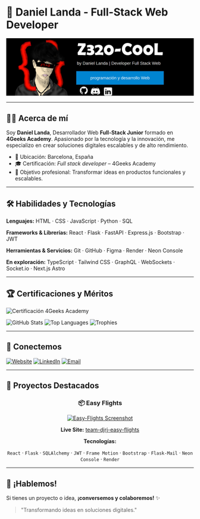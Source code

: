 # 🌟 Daniel Landa - Full-Stack Web Developer

![Header Background](https://github.com/Dann035/Dann035/blob/main/img/FondodePerfil.png)

---

## 👨‍💻 Acerca de mí
Soy **Daniel Landa**, Desarrollador Web **Full-Stack Junior** formado en **4Geeks Academy**. Apasionado por la tecnología y la innovación, me especializo en crear soluciones digitales escalables y de alto rendimiento.

- 📍 Ubicación: Barcelona, España
- 🎓 Certificación: *Full stack developer* – 4Geeks Academy
- 🎯 Objetivo profesional: Transformar ideas en productos funcionales y escalables.

---

## 🛠️ Habilidades y Tecnologías

**Lenguajes:** HTML · CSS · JavaScript · Python · SQL

**Frameworks & Librerías:** React · Flask · FastAPI · Express.js · Bootstrap · JWT

**Herramientas & Servicios:** Git · GitHub · Figma · Render · Neon Console

**En exploración:** TypeScript · Tailwind CSS · GraphQL · WebSockets · Socket.io · Next.js Astro

---

## 🏆 Certificaciones y Méritos

<img src="https://i.ibb.co/80t2frM/Captura-de-pantalla-2025-01-26-031138.png" alt="Certificación 4Geeks Academy" width="300" />

![GitHub Stats](https://github-readme-stats.vercel.app/api?username=Dann035&show_icons=true&theme=radical)
![Top Languages](https://github-readme-stats.vercel.app/api/top-langs/?username=Dann035&layout=compact&theme=radical)
![Trophies](https://github-profile-trophy.vercel.app/?username=Dann035&theme=onestar&no-frame=true)

---

## 🔗 Conectemos

[![Website](https://img.shields.io/badge/Portfolio-Visit-black?style=for-the-badge)](https://github.com/Dann035)
[![LinkedIn](https://img.shields.io/badge/LinkedIn-Daniel%20Landa-blue?style=for-the-badge&logo=linkedin)](https://www.linkedin.com/in/daniel-landa-57337b349/)
[![Email](https://img.shields.io/badge/Gmail-landadlh603@gmail.com-D14836?style=for-the-badge&logo=gmail)](mailto:landadlh603@gmail.com)

---

## 🚀 Proyectos Destacados

<div align="center">

### 📦 Easy Flights
[![Easy-Flights Screenshot](https://i.ibb.co/6cb0QSL6/Captura-de-pantalla-2025-05-16-a-las-3-34-56.png)](https://team-djrj-easy-flights-backend.onrender.com)

**Live Site:** [team-djrj-easy-flights](https://team-djrj-easy-flights-backend.onrender.com)

**Tecnologías:**

<code>React</code> · <code>Flask</code> · <code>SQLAlchemy</code> · <code>JWT</code> · <code>Frame Motion</code> · <code>Bootstrap</code> · <code>Flask-Mail</code> · <code>Neon Console</code> · <code>Render</code>

</div>

---

## 🤝 ¡Hablemos!

Si tienes un proyecto o idea, **¡conversemos y colaboremos!** ✨

> "Transformando ideas en soluciones digitales."  

